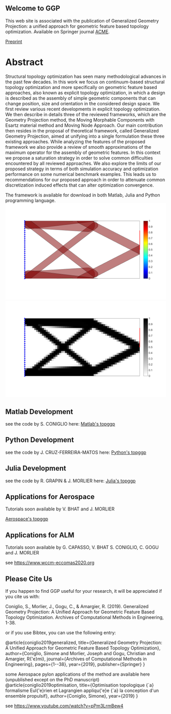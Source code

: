 ## Welcome to GGP

This web site is associated with the publication of Generalized Geometry Projection: a unified approach for geometric feature based topology optimization. Available on Springer journal [ACME](https://link.springer.com/article/10.1007/s11831-019-09362-8). 

[Preprint](https://hal.archives-ouvertes.fr/hal-02358693/document)

# Abstract
Structural topology optimization has seen many methodological advances in the past few decades. In this work we focus on continuum-based structural topology optimization and more specifically on geometric feature based approaches, also known as explicit topology optimization, in which a design is described as the assembly of simple geometric components that can change position, size and orientation in the considered design space. We first review various recent developments in explicit topology optimization. We then describe in details three of the reviewed frameworks, which are the Geometry Projection method, the Moving Morphable Components with Esartz material method and Moving Node Approach. Our main contribution then resides in the proposal of theoretical framework, called Generalized Geometry Projection, aimed at unifying into a single formulation these three existing approaches. While analyzing the features of the proposed framework we also provide a review of smooth approximations of the maximum operator for the assembly of geometric features. In this context we propose a saturation strategy in order to solve common difficulties encountered by all reviewed approaches. We also explore the limits of our proposed strategy in terms of both simulation accuracy and optimization performance on some numerical benchmark examples. This leads us to recommendations for our proposed approach in order to attenuate common discretization induced effects that can alter optimization convergence.

The framework is available for download in both Matlab, Julia and Python programming language.
![Example of component plot](26d.png)
![Example of density plot](26e.png)

## Matlab Development 

see the code by S. CONIGLIO here:
[Matlab's topggp](https://github.com/topggp/GGP-Matlab)

## Python Development 

see the code by J. CRUZ-FERREIRA-MATOS here:
[Python's topggp](https://github.com/topggp/GGP-Python)

## Julia Development 

see the code by R. GRAPIN & J. MORLIER here:
[Julia's topggp](https://github.com/topggp/GGP-JULIA)


## Applications for Aerospace 

Tutorials soon available by V. BHAT and J. MORLIER

[Aerospace's topggp](https://github.com/topggp/GGP-Applications-for-Aerospace)


## Applications for ALM  

Tutorials soon available by G. CAPASSO, V. BHAT S. CONIGLIO, C. GOGU and J. MORLIER

see https://www.wccm-eccomas2020.org




## Please Cite Us

If you happen to find GGP useful for your research, it will be appreciated if you cite us with:

Coniglio, S., Morlier, J., Gogu, C., & Amargier, R. (2019). Generalized Geometry Projection: A Unified Approach for Geometric Feature Based Topology Optimization. Archives of Computational Methods in Engineering, 1-38.

or if you use Bibtex, you can use the following entry:

@article{coniglio2019generalized,
  title={Generalized Geometry Projection: A Unified Approach for Geometric Feature Based Topology Optimization},
  author={Coniglio, Simone and Morlier, Joseph and Gogu, Christian and Amargier, R{\'e}mi},
  journal={Archives of Computational Methods in Engineering},
  pages={1--38},
  year={2019},
  publisher={Springer}
}

some Aerospace pylon applications of the method are available here (unpublished except on the PhD manuscript)
@article{coniglio2019optimisation,
  title={Optimisation topologique {\`a} formalisme Eul{\'e}rien et Lagrangien appliqu{\'e}e {\`a} la conception d'un ensemble propulsif},
  author={Coniglio, Simone},
  year={2019}
}

see https://www.youtube.com/watch?v=pPm3LrmBew4


